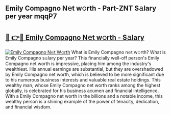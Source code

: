 ## Emily Compagno N𝚎t w𝚘rth - Part-ZNT S𝚊lary per year mqqP7

# <h2><a href="http://gc1kwiw.nevu.top/?p=Emily+Compagno">🔗 👉🔴 Emily Compagno N𝚎t w𝚘rth - S𝚊lary</a></h2>

[![Emily Compagno N𝚎t W𝚘rth](https://i.imgur.com/Oavwk0R.jpeg)](http://gc1kwiw.nevu.top/?p=Emily+Compagno)
What is Emily Compagno n𝚎t w𝚘rth? What is Emily Compagno s𝚊lary per year?
This financially well-off person's Emily Compagno net worth is impressive, placing him among the industry's wealthiest. His annual earnings are substantial, but they are overshadowed by Emily Compagno net worth, which is believed to be more significant due to his numerous business interests and valuable real estate holdings. This wealthy man, whose Emily Compagno net worth ranks among the highest globally, is celebrated for his business acumen and financial intelligence. With a Emily Compagno net worth in the billions and a notable income, this wealthy person is a shining example of the power of tenacity, dedication, and financial wisdom.
